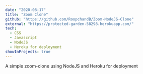```yaml
---
date: "2020-08-17"
title: "Zoom Clone"
github: "https://github.com/RoopchandB/Zoom-NodeJS-Clone"
external: "https://protected-garden-58298.herokuapp.com/"
tech:
  - CSS
  - Javascript
  - NodeJS
  - Heroku for deployment
showInProjects: true
---
```


A simple zoom-clone using NodeJS and Heroku for deployment
